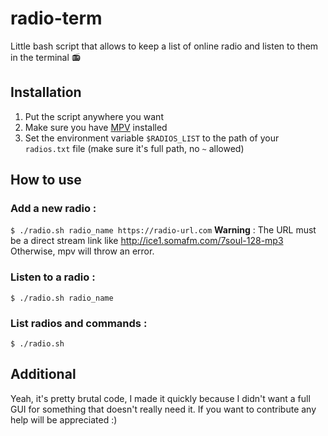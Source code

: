 # radio-term
Little bash script that allows to keep a list of online radio and listen to them in the terminal 📻

## Installation
1. Put the script anywhere you want
2. Make sure you have [MPV](https://mpv.io/) installed
3. Set the environment variable `$RADIOS_LIST` to the path of your `radios.txt` file (make sure it's full path, no `~` allowed)

## How to use
### Add a new radio :
`$ ./radio.sh radio_name https://radio-url.com`
**Warning** : The URL must be a direct stream link like http://ice1.somafm.com/7soul-128-mp3
Otherwise, mpv will throw an error.

### Listen to a radio :
`$ ./radio.sh radio_name`

### List radios and commands :
`$ ./radio.sh`

## Additional
Yeah, it's pretty brutal code, I made it quickly because I didn't want a full GUI for something that doesn't really need it.
If you want to contribute any help will be appreciated :)
